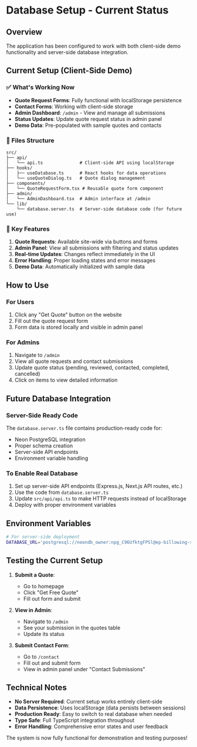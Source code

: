 # Database Setup - Current Status

## Overview
The application has been configured to work with both client-side demo functionality and server-side database integration.

## Current Setup (Client-Side Demo)

### ✅ What's Working Now
- **Quote Request Forms**: Fully functional with localStorage persistence
- **Contact Forms**: Working with client-side storage
- **Admin Dashboard**: `/admin` - View and manage all submissions
- **Status Updates**: Update quote request status in admin panel
- **Demo Data**: Pre-populated with sample quotes and contacts

### 🔧 Files Structure
```
src/
├── api/
│   └── api.ts              # Client-side API using localStorage
├── hooks/
│   ├── useDatabase.ts      # React hooks for data operations
│   └── useQuoteDialog.ts   # Quote dialog management
├── components/
│   └── QuoteRequestForm.tsx # Reusable quote form component
├── admin/
│   └── AdminDashboard.tsx  # Admin interface at /admin
└── lib/
    └── database.server.ts  # Server-side database code (for future use)
```

### 🎯 Key Features
1. **Quote Requests**: Available site-wide via buttons and forms
2. **Admin Panel**: View all submissions with filtering and status updates
3. **Real-time Updates**: Changes reflect immediately in the UI
4. **Error Handling**: Proper loading states and error messages
5. **Demo Data**: Automatically initialized with sample data

## How to Use

### For Users
1. Click any "Get Quote" button on the website
2. Fill out the quote request form
3. Form data is stored locally and visible in admin panel

### For Admins
1. Navigate to `/admin`
2. View all quote requests and contact submissions
3. Update quote status (pending, reviewed, contacted, completed, cancelled)
4. Click on items to view detailed information

## Future Database Integration

### Server-Side Ready Code
The `database.server.ts` file contains production-ready code for:
- Neon PostgreSQL integration
- Proper schema creation
- Server-side API endpoints
- Environment variable handling

### To Enable Real Database
1. Set up server-side API endpoints (Express.js, Next.js API routes, etc.)
2. Use the code from `database.server.ts`
3. Update `src/api/api.ts` to make HTTP requests instead of localStorage
4. Deploy with proper environment variables

## Environment Variables

```bash
# For server-side deployment
DATABASE_URL='postgresql://neondb_owner:npg_C96UfktgFPSl@ep-billowing-salad-af2ls6rb-pooler.c-2.us-west-2.aws.neon.tech/pac?sslmode=require&channel_binding=require'
```

## Testing the Current Setup

1. **Submit a Quote**: 
   - Go to homepage
   - Click "Get Free Quote"
   - Fill out form and submit

2. **View in Admin**:
   - Navigate to `/admin`
   - See your submission in the quotes table
   - Update its status

3. **Submit Contact Form**:
   - Go to `/contact`
   - Fill out and submit form
   - View in admin panel under "Contact Submissions"

## Technical Notes

- **No Server Required**: Current setup works entirely client-side
- **Data Persistence**: Uses localStorage (data persists between sessions)
- **Production Ready**: Easy to switch to real database when needed
- **Type Safe**: Full TypeScript integration throughout
- **Error Handling**: Comprehensive error states and user feedback

The system is now fully functional for demonstration and testing purposes!
